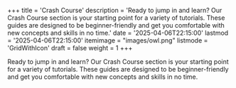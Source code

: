 +++
title = 'Crash Course'
description = 'Ready to jump in and learn? Our Crash Course section is your starting point for a variety of tutorials. These guides are designed to be beginner-friendly and get you comfortable with new concepts and skills in no time.'
date = '2025-04-06T22:15:00'
lastmod = '2025-04-06T22:15:00'
itemimage = "images/owl.png"
listmode = 'GridWithIcon'
draft = false
weight = 1
+++

Ready to jump in and learn? Our Crash Course section is your starting point for a variety of tutorials. These guides are designed to be beginner-friendly and get you comfortable with new concepts and skills in no time.